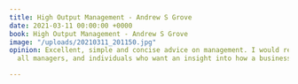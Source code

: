```yaml
---
title: High Output Management - Andrew S Grove
date: 2021-03-11 00:00:00 +0000
book: High Output Management - Andrew S Grove
image: "/uploads/20210311_201150.jpg"
opinion: Excellent, simple and concise advice on management. I would recommend to
  all managers, and individuals who want an insight into how a business operates.

---
```


